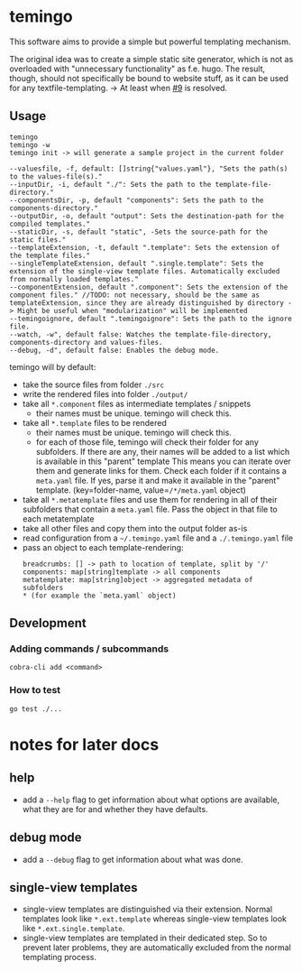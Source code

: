 # temingo

This software aims to provide a simple but powerful templating mechanism.

The original idea was to create a simple static site generator, which is not as overloaded with "unnecessary functionality" as f.e. hugo.
The result, though, should not specifically be bound to website stuff, as it can be used for any textfile-templating. -> At least when [#9](https://github.com/thetillhoff/temingo/issues/9) is resolved.

## Usage
```
temingo
temingo -w
temingo init -> will generate a sample project in the current folder
```

```
--valuesfile, -f, default: []string{"values.yaml"}, "Sets the path(s) to the values-file(s)."
--inputDir, -i, default "./": Sets the path to the template-file-directory."
--componentsDir, -p, default "components": Sets the path to the components-directory."
--outputDir, -o, default "output": Sets the destination-path for the compiled templates."
--staticDir, -s, default "static", -Sets the source-path for the static files."
--templateExtension, -t, default ".template": Sets the extension of the template files."
--singleTemplateExtension, default ".single.template": Sets the extension of the single-view template files. Automatically excluded from normally loaded templates."
--componentExtension, default ".component": Sets the extension of the component files." //TODO: not necessary, should be the same as templateExtension, since they are already distinguished by directory -> Might be useful when "modularization" will be implemented
--temingoignore, default ".temingoignore": Sets the path to the ignore file.
--watch, -w", default false: Watches the template-file-directory, components-directory and values-files.
--debug, -d", default false: Enables the debug mode.
```

temingo will by default:
- take the source files from folder `./src`
- write the rendered files into folder `./output/`
- take all `*.component` files as intermediate templates / snippets
  - their names must be unique. temingo will check this.
- take all `*.template` files to be rendered
  - their names must be unique. temingo will check this.
  - for each of those file, temingo will check their folder for any subfolders. If there are any, their names will be added to a list which is available in this "parent" template
    This means you can iterate over them and generate links for them.
    Check each folder if it contains a `meta.yaml` file. If yes, parse it and make it available in the "parent" template. (key=folder-name, value=`/*/meta.yaml` object)
- take all `*.metatemplate` files and use them for rendering in all of their subfolders that contain a `meta.yaml` file. Pass the object in that file to each metatemplate
- take all other files and copy them into the output folder as-is
- read configuration from a `~/.temingo.yaml` file and a `./.temingo.yaml` file
- pass an object to each template-rendering:
  ```
  breadcrumbs: [] -> path to location of template, split by '/'
  components: map[string]template -> all components
  metatemplate: map[string]object -> aggregated metadata of subfolders
  * (for example the `meta.yaml` object)
  ```

<!--
TODO
temingo _can_ do (alternatively this should be put into a dedicated application ("website optimizer"?)):
- content validation, for example check if the result is valid html according to the last file extension of the file. Supported extensions:
  - `.html`
  - `.css`
  - `.js`
- content minification, for example for html files. Supported extensions:
  - `.html`
  - `.css`
  - `.js`
- optimized media embedding, for example for images. Supported media:
  - images
  - svg (pregenerate different colors?)
-->

## Development
### Adding commands / subcommands
`cobra-cli add <command>`

### How to test
```
go test ./...
```


# notes for later docs
## help
- add a `--help` flag to get information about what options are available, what they are for and whether they have defaults.
## debug mode
- add a `--debug` flag to get information about what was done.
## single-view templates
- single-view templates are distinguished via their extension. Normal templates look like `*.ext.template` whereas single-view templates look like `*.ext.single.template`.
- single-view templates are templated in their dedicated step. So to prevent later problems, they are automatically excluded from the normal templating process.
